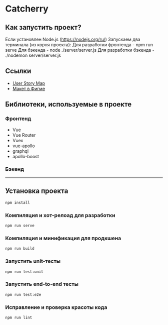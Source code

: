 # Catcherry

## Как запустить проект?

Если установлен Node.js (https://nodejs.org/ru/)
Запускаем два терминала (из корня проекта):
Для разработки фронтенда - npm run serve
Для бэкенда - node ./server/server.js
Для разработки бэкенда - ./nodemon server/server.js
 

## Ссылки

- [User Story Map](https://miro.com/app/board/o9J_ko_Wcxs=/)
- [Макет в Фигме](https://www.figma.com/file/xNlbSw5qeABBaTI40tbzvN/%D0%A4%D0%B8%D1%88%D0%BA%D0%B0?node-id=0%3A1)

## Библиотеки, используемые в проекте

### Фронтенд

- Vue
- Vue Router
- Vuex
- vue-apollo
- graphql
- apollo-boost

### Бэкенд

---

## Установка проекта

```
npm install
```

### Компиляция и хот-релоад для разработки

```
npm run serve
```

### Компиляция и минификация для продкшена

```
npm run build
```

### Запустить unit-тесты

```
npm run test:unit
```

### Запустить end-to-end тесты

```
npm run test:e2e
```

### Исправление и проверка красоты кода

```
npm run lint
```
